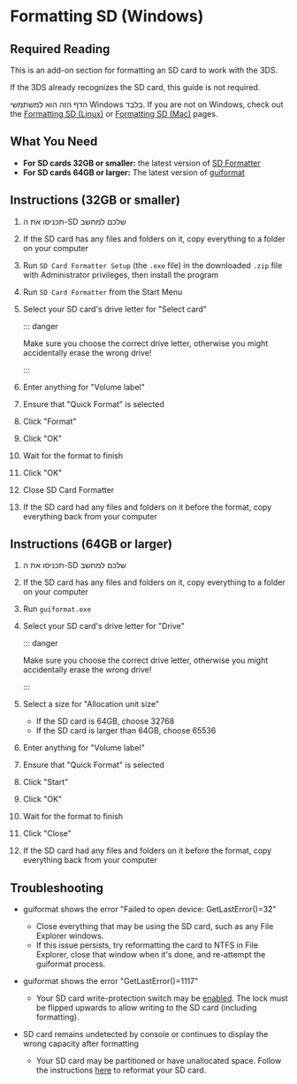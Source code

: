 # Formatting SD (Windows)

## Required Reading

This is an add-on section for formatting an SD card to work with the 3DS.

If the 3DS already recognizes the SD card, this guide is not required.

הדף הזה הוא למשתמשי Windows בלבד. If you are not on Windows, check out the [Formatting SD (Linux)](formatting-sd-\(linux\)) or [Formatting SD (Mac)](formatting-sd-\(mac\)) pages.

## What You Need

- **For SD cards 32GB or smaller:** the latest version of [SD Formatter](https://www.sdcard.org/downloads/formatter/sd-memory-card-formatter-for-windows-download/)
- **For SD cards 64GB or larger:** The latest version of [guiformat](http://ridgecrop.co.uk/index.htm?guiformat.htm)

## Instructions (32GB or smaller)

1. תכניסו את ה-SD שלכם למחשב

2. If the SD card has any files and folders on it, copy everything to a folder on your computer

3. Run `SD Card Formatter Setup` (the `.exe` file) in the downloaded `.zip` file with Administrator privileges, then install the program

4. Run `SD Card Formatter` from the Start Menu

5. Select your SD card's drive letter for "Select card"

   ::: danger

   Make sure you choose the correct drive letter, otherwise you might accidentally erase the wrong drive!

   :::

6. Enter anything for "Volume label"

7. Ensure that "Quick Format" is selected

8. Click "Format"

9. Click "OK"

10. Wait for the format to finish

11. Click "OK"

12. Close SD Card Formatter

13. If the SD card had any files and folders on it before the format, copy everything back from your computer

## Instructions (64GB or larger)

1. תכניסו את ה-SD שלכם למחשב

2. If the SD card has any files and folders on it, copy everything to a folder on your computer

3. Run `guiformat.exe`

4. Select your SD card's drive letter for "Drive"

   ::: danger

   Make sure you choose the correct drive letter, otherwise you might accidentally erase the wrong drive!

   :::

5. Select a size for "Allocation unit size"
   - If the SD card is 64GB, choose 32768
   - If the SD card is larger than 64GB, choose 65536

6. Enter anything for "Volume label"

7. Ensure that "Quick Format" is selected

8. Click "Start"

9. Click "OK"

10. Wait for the format to finish

11. Click "Close"

12. If the SD card had any files and folders on it before the format, copy everything back from your computer

## Troubleshooting

- guiformat shows the error "Failed to open device: GetLastError()=32"
  - Close everything that may be using the SD card, such as any File Explorer windows.
  - If this issue persists, try reformatting the card to NTFS in File Explorer, close that window when it's done, and re-attempt the guiformat process.

- guiformat shows the error "GetLastError()=1117"
  - Your SD card write-protection switch may be [enabled](/images/sdlock.png). The lock must be flipped upwards to allow writing to the SD card (including formatting).

- SD card remains undetected by console or continues to display the wrong capacity after formatting
  - Your SD card may be partitioned or have unallocated space. Follow the instructions [here](https://wiki.hacks.guide/wiki/SD_Clean/Windows) to reformat your SD card.
